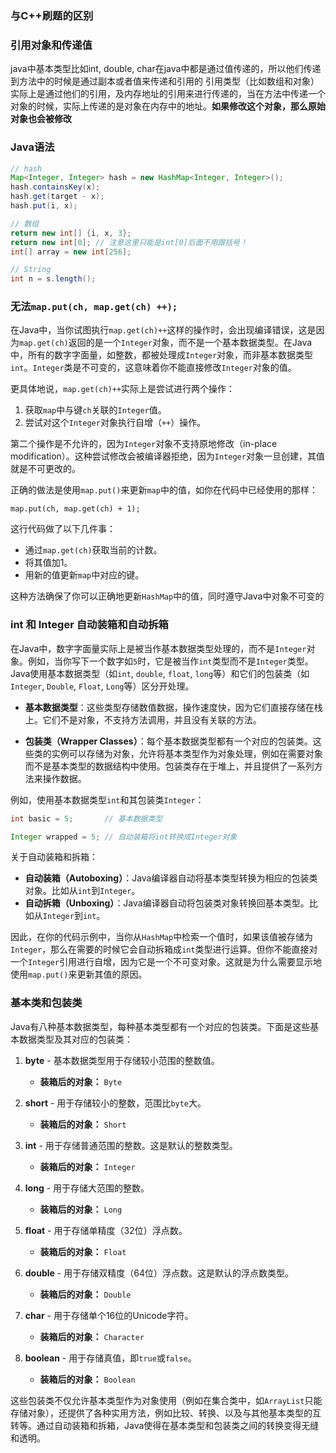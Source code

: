 ### 与C++刷题的区别
### 引用对象和传递值
java中基本类型比如int, double, char在java中都是通过值传递的，所以他们传递到方法中的时候是通过副本或者值来传递和引用的
引用类型（比如数组和对象）实际上是通过他们的引用，及内存地址的引用来进行传递的，当在方法中传递一个对象的时候，实际上传递的是对象在内存中的地址。**如果修改这个对象，那么原始对象也会被修改**


### Java语法
```java
// hash
Map<Integer, Integer> hash = new HashMap<Integer, Integer>();
hash.containsKey(x);
hash.get(target - x);
hash.put(i, x);

// 数组
return new int[] {i, x, 3};
return new int[0]; // 注意这里只能是int[0]后面不用跟括号！
int[] array = new int[256];

// String
int n = s.length();

```

### 无法`map.put(ch, map.get(ch) ++);`

在Java中，当你试图执行`map.get(ch)++`这样的操作时，会出现编译错误，这是因为`map.get(ch)`返回的是一个`Integer`对象，而不是一个基本数据类型。在Java中，所有的数字字面量，如整数，都被处理成`Integer`对象，而非基本数据类型`int`。`Integer`类是不可变的，这意味着你不能直接修改`Integer`对象的值。

更具体地说，`map.get(ch)++`实际上是尝试进行两个操作：

1. 获取`map`中与键`ch`关联的`Integer`值。
2. 尝试对这个`Integer`对象执行自增（`++`）操作。

第二个操作是不允许的，因为`Integer`对象不支持原地修改（in-place modification）。这种尝试修改会被编译器拒绝，因为`Integer`对象一旦创建，其值就是不可更改的。

正确的做法是使用`map.put()`来更新`map`中的值，如你在代码中已经使用的那样：

`map.put(ch, map.get(ch) + 1);`

这行代码做了以下几件事：

- 通过`map.get(ch)`获取当前的计数。
- 将其值加1。
- 用新的值更新`map`中对应的键。

这种方法确保了你可以正确地更新`HashMap`中的值，同时遵守Java中对象不可变的




### int 和 Integer 自动装箱和自动拆箱


在Java中，数字字面量实际上是被当作基本数据类型处理的，而不是`Integer`对象。例如，当你写下一个数字如`5`时，它是被当作`int`类型而不是`Integer`类型。Java使用基本数据类型（如`int`, `double`, `float`, `long`等）和它们的包装类（如`Integer`, `Double`, `Float`, `Long`等）区分开处理。

- **基本数据类型**：这些类型存储数值数据，操作速度快，因为它们直接存储在栈上。它们不是对象，不支持方法调用，并且没有关联的方法。
    
- **包装类（Wrapper Classes）**：每个基本数据类型都有一个对应的包装类。这些类的实例可以存储为对象，允许将基本类型作为对象处理，例如在需要对象而不是基本类型的数据结构中使用。包装类存在于堆上，并且提供了一系列方法来操作数据。
    

例如，使用基本数据类型`int`和其包装类`Integer`：


```java
int basic = 5;       // 基本数据类型 

Integer wrapped = 5; // 自动装箱将int转换成Integer对象
```


关于自动装箱和拆箱：

- **自动装箱（Autoboxing）**：Java编译器自动将基本类型转换为相应的包装类对象。比如从`int`到`Integer`。
- **自动拆箱（Unboxing）**：Java编译器自动将包装类对象转换回基本类型。比如从`Integer`到`int`。

因此，在你的代码示例中，当你从`HashMap`中检索一个值时，如果该值被存储为`Integer`，那么在需要的时候它会自动拆箱成`int`类型进行运算。但你不能直接对一个`Integer`引用进行自增，因为它是一个不可变对象。这就是为什么需要显示地使用`map.put()`来更新其值的原因。

### 基本类和包装类

Java有八种基本数据类型，每种基本类型都有一个对应的包装类。下面是这些基本数据类型及其对应的包装类：

1. **byte** - 基本数据类型用于存储较小范围的整数值。
    
    - **装箱后的对象：** `Byte`
2. **short** - 用于存储较小的整数，范围比`byte`大。
    
    - **装箱后的对象：** `Short`
3. **int** - 用于存储普通范围的整数。这是默认的整数类型。
    
    - **装箱后的对象：** `Integer`
4. **long** - 用于存储大范围的整数。
    
    - **装箱后的对象：** `Long`
5. **float** - 用于存储单精度（32位）浮点数。
    
    - **装箱后的对象：** `Float`
6. **double** - 用于存储双精度（64位）浮点数。这是默认的浮点数类型。
    
    - **装箱后的对象：** `Double`
7. **char** - 用于存储单个16位的Unicode字符。
    
    - **装箱后的对象：** `Character`
8. **boolean** - 用于存储真值，即`true`或`false`。
    
    - **装箱后的对象：** `Boolean`

这些包装类不仅允许基本类型作为对象使用（例如在集合类中，如`ArrayList`只能存储对象），还提供了各种实用方法，例如比较、转换、以及与其他基本类型的互转等。通过自动装箱和拆箱，Java使得在基本类型和包装类之间的转换变得无缝和透明。